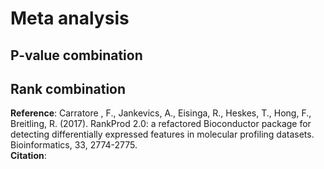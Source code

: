 # Meta analysis

## P-value combination


## Rank combination
__Reference__: Carratore , F., Jankevics, A., Eisinga, R., Heskes, T., Hong, F., Breitling, R. (2017). RankProd 2.0: a refactored Bioconductor package for detecting differentially expressed features in molecular profiling datasets. Bioinformatics, 33, 2774-2775.  
__Citation__: 
